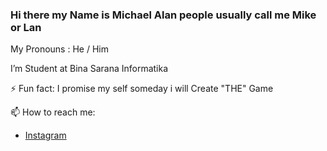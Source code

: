 ### Hi there my Name is Michael Alan people usually call me Mike or Lan ###

My Pronouns : He / Him

I’m Student at Bina Sarana Informatika

⚡ Fun fact: 
I promise my self someday i will Create "THE" Game

📫 How to reach me: 
- [Instagram](https://www.instagram.com/michael_alan01/)

<!--
**LanS0/LanS0** is a ✨ _special_ ✨ repository because its `README.md` (this file) appears on your GitHub profile.

Here are some ideas to get you started:

- 🔭 I’m currently working on ...
- 🌱 I’m currently learning ...
- 👯 I’m looking to collaborate on ...
- 🤔 I’m looking for help with ...
- 💬 Ask me about ...
- 📫 How to reach me: ...
- 😄 Pronouns: ...
- ⚡ Fun fact: ...
-->
